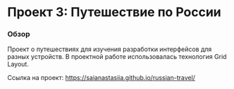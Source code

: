 # Проект 3: Путешествие по России

### Обзор
Проект о путешествиях для изучения разработки интерфейсов для разных устройств.
В проектной работе использовалась технология Grid Layout.

Ссылка на проект: https://saianastasiia.github.io/russian-travel/



